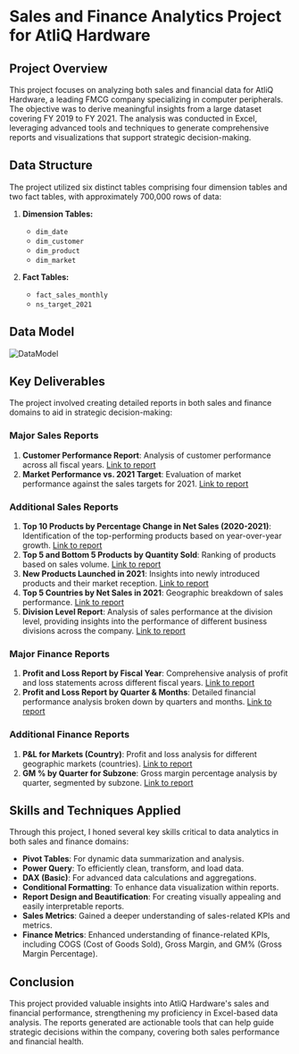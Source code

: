 # Sales and Finance Analytics Project for AtliQ Hardware

## Project Overview
This project focuses on analyzing both sales and financial data for AtliQ Hardware, a leading FMCG company specializing in computer peripherals. The objective was to derive meaningful insights from a large dataset covering FY 2019 to FY 2021. The analysis was conducted in Excel, leveraging advanced tools and techniques to generate comprehensive reports and visualizations that support strategic decision-making.

## Data Structure
The project utilized six distinct tables comprising four dimension tables and two fact tables, with approximately 700,000 rows of data:

1. **Dimension Tables:**
   - `dim_date`
   - `dim_customer`
   - `dim_product`
   - `dim_market`

2. **Fact Tables:**
   - `fact_sales_monthly`
   - `ns_target_2021`
## Data Model 
![DataModel](https://github.com/satishsangwan/AtliQ_Sales_Report_Excel/blob/main/images/Data%20Model.png)
## Key Deliverables
The project involved creating detailed reports in both sales and finance domains to aid in strategic decision-making:

### Major Sales Reports
1. **Customer Performance Report**: Analysis of customer performance across all fiscal years. [Link to report](https://github.com/satishsangwan/AtliQ_Sales_Report_Excel/blob/main/Reports/Customer%20Performance%20Report.pdf)
2. **Market Performance vs. 2021 Target**: Evaluation of market performance against the sales targets for 2021. [Link to report](https://github.com/satishsangwan/AtliQ_Sales_Report_Excel/blob/main/Reports/Market%20Performance%20vs%20Target%20Report.pdf)

### Additional Sales Reports
1. **Top 10 Products by Percentage Change in Net Sales (2020-2021)**: Identification of the top-performing products based on year-over-year growth. [Link to report](https://github.com/satishsangwan/AtliQ_Sales_Report_Excel/blob/main/Reports/Top%2010%20Products.pdf)
2. **Top 5 and Bottom 5 Products by Quantity Sold**: Ranking of products based on sales volume. [Link to report](https://github.com/satishsangwan/AtliQ_Sales_Report_Excel/blob/main/Reports/Top%205%20Bottom%205%20Products%20on%20Qty.pdf)
3. **New Products Launched in 2021**: Insights into newly introduced products and their market reception. [Link to report](https://github.com/satishsangwan/AtliQ_Sales_Report_Excel/blob/main/Reports/New%20Products%202021.pdf)
4. **Top 5 Countries by Net Sales in 2021**: Geographic breakdown of sales performance. [Link to report](https://github.com/satishsangwan/AtliQ_Sales_Report_Excel/blob/main/Reports/Top%205%20Country.pdf)
5. **Division Level Report**: Analysis of sales performance at the division level, providing insights into the performance of different business divisions across the company. [Link to report](https://github.com/satishsangwan/AtliQ_Sales_Report_Excel/blob/main/Reports/Division%20Level%20Report.pdf)

### Major Finance Reports
1. **Profit and Loss Report by Fiscal Year**: Comprehensive analysis of profit and loss statements across different fiscal years. [Link to report](https://github.com/satishsangwan/AtliQ_Sales_Report_Excel/blob/main/Reports/P%20%26%20L%20By%20Fiscal%20Year.pdf)
2. **Profit and Loss Report by Quarter & Months**: Detailed financial performance analysis broken down by quarters and months. [Link to report](https://github.com/satishsangwan/AtliQ_Sales_Report_Excel/blob/main/Reports/P%20%26%20L%20By%20Fiscal%20Months.pdf)

### Additional Finance Reports
1. **P&L for Markets (Country)**: Profit and loss analysis for different geographic markets (countries). [Link to report](https://github.com/satishsangwan/AtliQ_Sales_Report_Excel/blob/main/Reports/P%20and%20L%20for%20Markets.pdf)
2. **GM % by Quarter for Subzone**: Gross margin percentage analysis by quarter, segmented by subzone. [Link to report](https://github.com/satishsangwan/AtliQ_Sales_Report_Excel/blob/main/Reports/GM%20by%20Quarters%20(SubZone).pdf)

## Skills and Techniques Applied
Through this project, I honed several key skills critical to data analytics in both sales and finance domains:

- **Pivot Tables**: For dynamic data summarization and analysis.
- **Power Query**: To efficiently clean, transform, and load data.
- **DAX (Basic)**: For advanced data calculations and aggregations.
- **Conditional Formatting**: To enhance data visualization within reports.
- **Report Design and Beautification**: For creating visually appealing and easily interpretable reports.
- **Sales Metrics**: Gained a deeper understanding of sales-related KPIs and metrics.
- **Finance Metrics**: Enhanced understanding of finance-related KPIs, including COGS (Cost of Goods Sold), Gross Margin, and GM% (Gross Margin Percentage).

## Conclusion
This project provided valuable insights into AtliQ Hardware's sales and financial performance, strengthening my proficiency in Excel-based data analysis. The reports generated are actionable tools that can help guide strategic decisions within the company, covering both sales performance and financial health.

